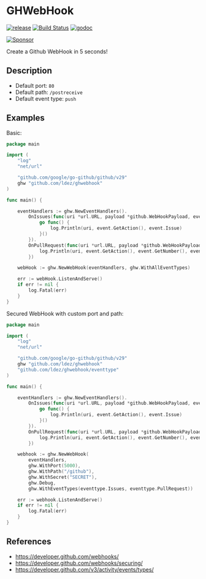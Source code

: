 # GHWebHook

[![release](https://img.shields.io/github/tag/ldez/ghwebhook.svg)](https://github.com/ldez/ghwebhook/releases)
[![Build Status](https://travis-ci.com/ldez/ghwebhook.svg?branch=master)](https://travis-ci.com/ldez/ghwebhook)
[![godoc](https://godoc.org/github.com/ldez/ghwebhook?status.svg)](https://godoc.org/github.com/ldez/ghwebhook)

[![Sponsor](https://img.shields.io/badge/Sponsor%20me-%E2%9D%A4%EF%B8%8F-pink)](https://github.com/sponsors/ldez)

Create a Github WebHook in 5 seconds!

## Description

- Default port: `80`
- Default path: `/postreceive`
- Default event type: `push`

## Examples

Basic:
```go
package main

import (
	"log"
	"net/url"

	"github.com/google/go-github/github/v29"
	ghw "github.com/ldez/ghwebhook"
)

func main() {

	eventHandlers := ghw.NewEventHandlers().
		OnIssues(func(uri *url.URL, payload *github.WebHookPayload, event *github.IssuesEvent) {
			go func() {
				log.Println(uri, event.GetAction(), event.Issue)
			}()
		}).
		OnPullRequest(func(uri *url.URL, payload *github.WebHookPayload, event *github.PullRequestEvent) {
			log.Println(uri, event.GetAction(), event.GetNumber(), event.PullRequest)
		})

	webHook := ghw.NewWebHook(eventHandlers, ghw.WithAllEventTypes)

	err := webHook.ListenAndServe()
	if err != nil {
		log.Fatal(err)
	}
}
```

Secured WebHook with custom port and path:

```go
package main

import (
	"log"
	"net/url"

	"github.com/google/go-github/github/v29"
	ghw "github.com/ldez/ghwebhook"
	"github.com/ldez/ghwebhook/eventtype"
)

func main() {

	eventHandlers := ghw.NewEventHandlers().
		OnIssues(func(uri *url.URL, payload *github.WebHookPayload, event *github.IssuesEvent) {
			go func() {
				log.Println(uri, event.GetAction(), event.Issue)
			}()
		}).
		OnPullRequest(func(uri *url.URL, payload *github.WebHookPayload, event *github.PullRequestEvent) {
			log.Println(uri, event.GetAction(), event.GetNumber(), event.PullRequest)
		})

	webhook := ghw.NewWebHook(
		eventHandlers,
		ghw.WithPort(5000),
		ghw.WithPath("/github"),
		ghw.WithSecret("SECRET"),
		ghw.Debug,
		ghw.WithEventTypes(eventtype.Issues, eventtype.PullRequest))

	err := webhook.ListenAndServe()
	if err != nil {
		log.Fatal(err)
	}
}
```

## References

- https://developer.github.com/webhooks/
- https://developer.github.com/webhooks/securing/
- https://developer.github.com/v3/activity/events/types/
